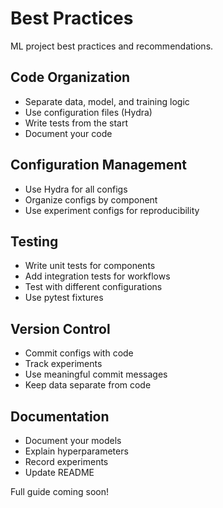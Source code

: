 # Best Practices

ML project best practices and recommendations.

## Code Organization

- Separate data, model, and training logic
- Use configuration files (Hydra)
- Write tests from the start
- Document your code

## Configuration Management

- Use Hydra for all configs
- Organize configs by component
- Use experiment configs for reproducibility

## Testing

- Write unit tests for components
- Add integration tests for workflows
- Test with different configurations
- Use pytest fixtures

## Version Control

- Commit configs with code
- Track experiments
- Use meaningful commit messages
- Keep data separate from code

## Documentation

- Document your models
- Explain hyperparameters
- Record experiments
- Update README

Full guide coming soon!
